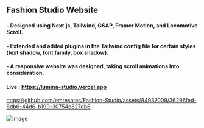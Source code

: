 ## Fashion Studio Website

#### - Designed using Next.js, Tailwind, GSAP, Framer Motion, and Locomotive Scroll.

#### - Extended and added plugins in the Tailwind config file for certain styles (text shadow, font family, box shadow).

#### - A responsive website was designed, taking scroll animations into consideration.

#### Live : https://lumina-studio.vercel.app


https://github.com/emresates/Fashion-Studio/assets/84937009/36296fed-8db6-44d6-b199-30754e827db6

![image](https://github.com/emresates/Fashion-Studio/assets/84937009/7f4d049d-0c1c-4ef8-95f9-6bcd4119c8c7)
